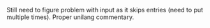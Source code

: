 Still need to figure problem with input as it skips entries (need to put multiple times).
Proper unilang commentary.
